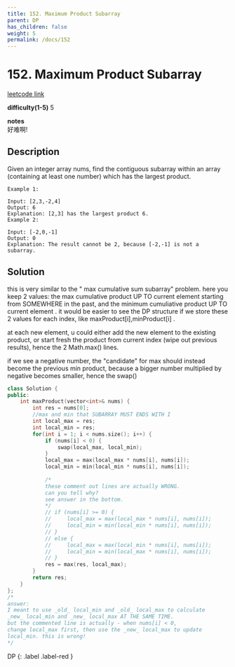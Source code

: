```yaml
---
title: 152. Maximum Product Subarray
parent: DP
has_children: false
weight: 5
permalink: /docs/152
---
```

# 152. Maximum Product Subarray
[leetcode link](https://leetcode.com/problems/maximum-product-subarray/)

**difficulty(1-5)** 
5

**notes**   
好难啊!

## Description
Given an integer array nums, find the contiguous subarray within an array (containing at least one number) which has the largest product.
```
Example 1:

Input: [2,3,-2,4]
Output: 6
Explanation: [2,3] has the largest product 6.
Example 2:

Input: [-2,0,-1]
Output: 0
Explanation: The result cannot be 2, because [-2,-1] is not a subarray.
```
## Solution
this is very similar to the " max cumulative sum subarray" problem. here you keep 2 values: the max cumulative product UP TO current element starting from SOMEWHERE in the past, and the minimum cumuliative product UP TO current element . it would be easier to see the DP structure if we store these 2 values for each index, like maxProduct[i],minProduct[i] .

at each new element, u could either add the new element to the existing product, or start fresh the product from current index (wipe out previous results), hence the 2 Math.max() lines.

if we see a negative number, the "candidate" for max should instead become the previous min product, because a bigger number multiplied by negative becomes smaller, hence the swap()

```c++
class Solution {
public:
    int maxProduct(vector<int>& nums) {
        int res = nums[0];
        //max and min that SUBARRAY MUST ENDS WITH I
        int local_max = res;
        int local_min = res;
        for(int i = 1; i < nums.size(); i++) {
            if (nums[i] < 0) {
                swap(local_max, local_min);
            }
            local_max = max(local_max * nums[i], nums[i]);
            local_min = min(local_min * nums[i], nums[i]);
            
            /*
            these comment out lines are actually WRONG. 
            can you tell why? 
            see answer in the bottom.
            */
            // if (nums[i] >= 0) {
            //     local_max = max(local_max * nums[i], nums[i]);
            //     local_min = min(local_min * nums[i], nums[i]);
            // }
            // else {
            //     local_max = max(local_min * nums[i], nums[i]);
            //     local_min = min(local_max * nums[i], nums[i]);
            // }
            res = max(res, local_max);
        }
        return res;
    }
};
/*
answer:
I meant to use _old_ local_min and _old_ local_max to calculate
_new_ local_min and _new_ local_max AT THE SAME TIME. 
but the commented line is actually - when nums[i] < 0, 
change local_max first, then use the _new_ local_max to update
local_min. this is wrong!
*/
```
DP
{: .label .label-red }
